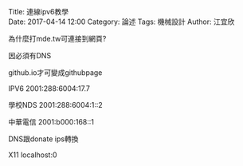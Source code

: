 Title: 連線ipv6教學  
Date: 2017-04-14 12:00
Category: 論述
Tags: 機械設計
Author: 江宜欣
 

為什麼打mde.tw可連接到網頁?

因必須有DNS   

github.io才可變成githubpage

IPV6 2001:288:6004:17.7 

學校NDS 2001:288:6004:1::2

中華電信 2001:b000:168::1

DNS跟donate ips轉換

X11 localhost:0 